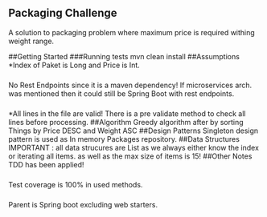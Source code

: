 ## Packaging Challenge
A solution to packaging problem where maximum price is required withing weight range.

##Getting Started
###Running tests
mvn clean install
##Assumptions
*Index of Paket is Long and Price is Int.
###
No Rest Endpoints since it is a maven dependency! If microservices arch. was mentioned then it could still be Spring Boot with rest endpoints. 
###
*All lines in the file are valid! There is a pre validate method to check all lines before processing.
##Algorithm
Greedy algorithm after by sorting Things by Price DESC and Weight ASC
##Design Patterns
Singleton design pattern is used as In memory Packages repository.
##Data Structures
IMPORTANT : all data strucures are List as we always either know the index or iterating all items. 
as well as the max size of items is 15!
##Other Notes
TDD has been applied!
###
Test coverage is 100% in used methods.
###
Parent is Spring boot excluding web starters.